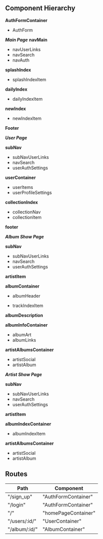 ## Component Hierarchy

**AuthFormContainer**
 - AuthForm

***Main Page***
**navMain**
 - navUserLinks
 - navSearch
 - navAuth

**splashIndex**
 - splashIndexItem

**dailyIndex**
 - dailyIndexItem

**newIndex**
 - newIndexItem

**Footer**

***User Page***

**subNav**
 - subNavUserLinks
 - navSearch
 - userAuthSettings

**userContainer**
 - userItems
 - userProfileSettings

**collectionIndex**
 - collectionNav
 - collectionItem

**footer**

***Album Show Page***

**subNav**
 - subNavUserLinks
 - navSearch
 - userAuthSettings

**artistItem**

**albumContainer**
 + albumHeader
 * trackIndexItem

**albumDescription**

**albumInfoContainer**
 - albumArt
 - albumLinks

**artistAlbumsContainer**
 - artistSocial
 - artistAlbum

***Artist Show Page***

**subNav**
 - subNavUserLinks
 - navSearch
 - userAuthSettings

**artistItem**

**albumIndexContainer**
 - albumIndexItem

 **artistAlbumsContainer**
  - artistSocial
  - artistAlbum

## Routes

|Path   | Component   |
|-------|-------------|
| "/sign_up" | "AuthFormContainer" |
| "/login" | "AuthFormContainer" |
| "/" | "homePageContainer" |
| "/users/:id/" | "UserContainer" |
| "/album/:id/" | "AlbumContainer" |
